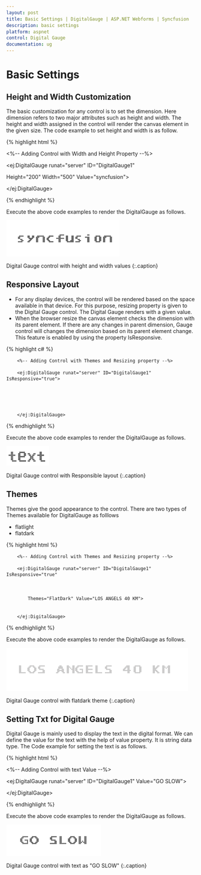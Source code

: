 ```yaml
---
layout: post
title: Basic Settings | DigitalGauge | ASP.NET Webforms | Syncfusion
description: basic settings
platform: aspnet
control: Digital Gauge
documentation: ug
---
```


# Basic Settings

## Height and Width Customization

The basic customization for any control is to set the dimension. Here dimension refers to two major attributes such as height and width. The height and width assigned in the control will render the canvas element in the given size. The code example to set height and width is as follow. 

{% highlight html %}

<%-- Adding Control with Width and Height Property --%>

<ej:DigitalGauge runat="server" ID="DigitalGauge1"



Height="200" Width="500" Value="syncfusion">



</ej:DigitalGauge>

{% endhighlight %}

Execute the above code examples to render the DigitalGauge as follows. 



![](Basic-Settings_images/Basic-Settings_img1.png)

Digital Gauge control with height and width values
{:.caption} 




## Responsive Layout

* For any display devices, the control will be rendered based on the space available in that device. For this purpose, resizing property is given to the Digital Gauge control. The Digital Gauge renders with a given value. 
* When the browser resize the canvas element checks the dimension with its parent element. If there are any changes in parent dimension, Gauge control will changes the dimension based on its parent element change. This feature is enabled by using the property IsResponsive.

{% highlight c# %}

        <%-- Adding Control with Themes and Resizing property --%>

        <ej:DigitalGauge runat="server" ID="DigitalGauge1" IsResponsive="true">





        </ej:DigitalGauge>

{% endhighlight %}

Execute the above code examples to render the DigitalGauge as follows. 



![](Basic-Settings_images/Basic-Settings_img2.png) 

Digital Gauge control with Responsible layout
{:.caption} 



## Themes

Themes give the good appearance to the control. There are two types of Themes available for DigitalGauge as folllows

* flatlight
* flatdark

{% highlight html %}

        <%-- Adding Control with Themes and Resizing property --%>

        <ej:DigitalGauge runat="server" ID="DigitalGauge1" IsResponsive="true"



            Themes="FlatDark" Value="LOS ANGELS 40 KM">


        </ej:DigitalGauge>

{% endhighlight %}

Execute the above code examples to render the DigitalGauge as follows. 

![](Basic-Settings_images/Basic-Settings_img3.png)

Digital Gauge control with flatdark theme
{:.caption} 



## Setting Txt for Digital Gauge

Digital Gauge is mainly used to display the text in the digital format. We can define the value for the text with the help of value property. It is string data type. The Code example for setting the text is as follows.


{% highlight html %}

<%-- Adding Control with text Value --%>

<ej:DigitalGauge runat="server" ID="DigitalGauge1" Value="GO SLOW">



</ej:DigitalGauge>

{% endhighlight %}

Execute the above code examples to render the DigitalGauge as follows.



![](Basic-Settings_images/Basic-Settings_img4.png)

Digital Gauge control with text as "GO SLOW"
{:.caption} 